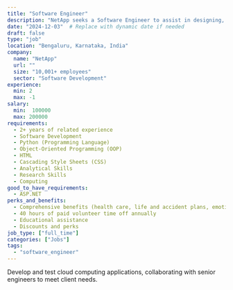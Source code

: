 ```yaml
---
title: "Software Engineer"
description: "NetApp seeks a Software Engineer to assist in designing, developing, and testing cloud computing applications.  Collaborate with senior engineers to meet client needs. Responsibilities include delivering software specifications, building scalable grid systems, utilizing automated testing tools, and reporting on customer experiences. Minimum 2 years of related experience required."
date: "2024-12-03"  # Replace with dynamic date if needed
draft: false
type: "job"
location: "Bengaluru, Karnataka, India"
company:
  name: "NetApp"
  url: ""
  size: "10,001+ employees"
  sector: "Software Development"
experience:
  min: 2
  max: -1
salary:
  min:  100000
  max: 200000
requirements:
  - 2+ years of related experience
  - Software Development
  - Python (Programming Language)
  - Object-Oriented Programming (OOP)
  - HTML
  - Cascading Style Sheets (CSS)
  - Analytical Skills
  - Research Skills
  - Computing
good_to_have_requirements:
  - ASP.NET
perks_and_benefits:
  - Comprehensive benefits (health care, life and accident plans, emotional support resources, legal services, financial savings programs)
  - 40 hours of paid volunteer time off annually
  - Educational assistance
  - Discounts and perks
job_type: ["full_time"]
categories: ["Jobs"] 
tags:
  - "software_engineer" 
---
```


Develop and test cloud computing applications, collaborating with senior engineers to meet client needs.
